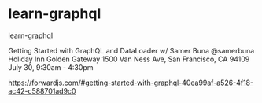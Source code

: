 # learn-graphql

learn-graphql

Getting Started with GraphQL and DataLoader
w/ Samer Buna @samerbuna
Holiday Inn Golden Gateway
1500 Van Ness Ave, San Francisco, CA 94109
July 30, 9:30am - 4:30pm

https://forwardjs.com/#getting-started-with-graphql-40ea99af-a526-4f18-ac42-c588701ad9c0
